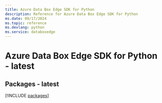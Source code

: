 ```yaml
---
title: Azure Data Box Edge SDK for Python
description: Reference for Azure Data Box Edge SDK for Python
ms.date: 09/17/2024
ms.topic: reference
ms.devlang: python
ms.service: databoxedge
---
```

# Azure Data Box Edge SDK for Python - latest
## Packages - latest
[!INCLUDE [packages](data-box-edge-index.md)]